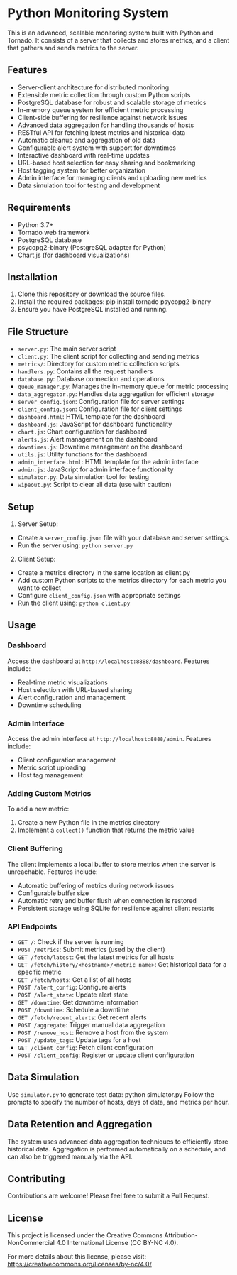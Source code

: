 # Python Monitoring System

This is an advanced, scalable monitoring system built with Python and Tornado. It consists of a server that collects and stores metrics, and a client that gathers and sends metrics to the server.

## Features

- Server-client architecture for distributed monitoring
- Extensible metric collection through custom Python scripts
- PostgreSQL database for robust and scalable storage of metrics
- In-memory queue system for efficient metric processing
- Client-side buffering for resilience against network issues
- Advanced data aggregation for handling thousands of hosts
- RESTful API for fetching latest metrics and historical data
- Automatic cleanup and aggregation of old data
- Configurable alert system with support for downtimes
- Interactive dashboard with real-time updates
- URL-based host selection for easy sharing and bookmarking
- Host tagging system for better organization
- Admin interface for managing clients and uploading new metrics
- Data simulation tool for testing and development

## Requirements

- Python 3.7+
- Tornado web framework
- PostgreSQL database
- psycopg2-binary (PostgreSQL adapter for Python)
- Chart.js (for dashboard visualizations)

## Installation

1. Clone this repository or download the source files.
2. Install the required packages:
pip install tornado psycopg2-binary
3. Ensure you have PostgreSQL installed and running.

## File Structure

- `server.py`: The main server script
- `client.py`: The client script for collecting and sending metrics
- `metrics/`: Directory for custom metric collection scripts
- `handlers.py`: Contains all the request handlers
- `database.py`: Database connection and operations
- `queue_manager.py`: Manages the in-memory queue for metric processing
- `data_aggregator.py`: Handles data aggregation for efficient storage
- `server_config.json`: Configuration file for server settings
- `client_config.json`: Configuration file for client settings
- `dashboard.html`: HTML template for the dashboard
- `dashboard.js`: JavaScript for dashboard functionality
- `chart.js`: Chart configuration for dashboard
- `alerts.js`: Alert management on the dashboard
- `downtimes.js`: Downtime management on the dashboard
- `utils.js`: Utility functions for the dashboard
- `admin_interface.html`: HTML template for the admin interface
- `admin.js`: JavaScript for admin interface functionality
- `simulator.py`: Data simulation tool for testing
- `wipeout.py`: Script to clear all data (use with caution)

## Setup

1. Server Setup:
- Create a `server_config.json` file with your database and server settings.
- Run the server using: `python server.py`

2. Client Setup:
- Create a metrics directory in the same location as client.py
- Add custom Python scripts to the metrics directory for each metric you want to collect
- Configure `client_config.json` with appropriate settings
- Run the client using: `python client.py`

## Usage

### Dashboard

Access the dashboard at `http://localhost:8888/dashboard`. Features include:
- Real-time metric visualizations
- Host selection with URL-based sharing
- Alert configuration and management
- Downtime scheduling

### Admin Interface

Access the admin interface at `http://localhost:8888/admin`. Features include:
- Client configuration management
- Metric script uploading
- Host tag management

### Adding Custom Metrics

To add a new metric:
1. Create a new Python file in the metrics directory
2. Implement a `collect()` function that returns the metric value

### Client Buffering

The client implements a local buffer to store metrics when the server is unreachable. Features include:
- Automatic buffering of metrics during network issues
- Configurable buffer size
- Automatic retry and buffer flush when connection is restored
- Persistent storage using SQLite for resilience against client restarts

### API Endpoints

- `GET /`: Check if the server is running
- `POST /metrics`: Submit metrics (used by the client)
- `GET /fetch/latest`: Get the latest metrics for all hosts
- `GET /fetch/history/<hostname>/<metric_name>`: Get historical data for a specific metric
- `GET /fetch/hosts`: Get a list of all hosts
- `POST /alert_config`: Configure alerts
- `POST /alert_state`: Update alert state
- `GET /downtime`: Get downtime information
- `POST /downtime`: Schedule a downtime
- `GET /fetch/recent_alerts`: Get recent alerts
- `POST /aggregate`: Trigger manual data aggregation
- `POST /remove_host`: Remove a host from the system
- `POST /update_tags`: Update tags for a host
- `GET /client_config`: Fetch client configuration
- `POST /client_config`: Register or update client configuration

## Data Simulation

Use `simulator.py` to generate test data:
python simulator.py
Follow the prompts to specify the number of hosts, days of data, and metrics per hour.

## Data Retention and Aggregation

The system uses advanced data aggregation techniques to efficiently store historical data. Aggregation is performed automatically on a schedule, and can also be triggered manually via the API.

## Contributing

Contributions are welcome! Please feel free to submit a Pull Request.

## License

This project is licensed under the Creative Commons Attribution-NonCommercial 4.0 International License (CC BY-NC 4.0).

For more details about this license, please visit:
https://creativecommons.org/licenses/by-nc/4.0/